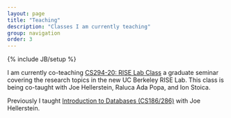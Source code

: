 ```yaml
---
layout: page
title: "Teaching"
description: "Classes I am currently teaching"
group: navigation
order: 3
---
```

{% include JB/setup %}

I am currently co-teaching <a href="https://ucbrise.github.io/cs294-rise-fa16/syllabus">CS294-20: RISE Lab Class</a> a graduate seminar covering the research topics in the new UC Berkeley RISE Lab.  This class is being co-taught with Joe Hellerstein, Raluca Ada Popa, and Ion Stoica.

<!-- I am also in the process of planning a new intermediate data-science class ([DS100](DS100)) to be taught in Spring 2017.
If you are interested in Data Science and would like to help in building this new class please let me know!
 -->

Previously I taught <a href="https://sites.google.com/site/cs186spring2016/">Introduction to Databases (CS186/286)</a> with Joe Hellerstein.

